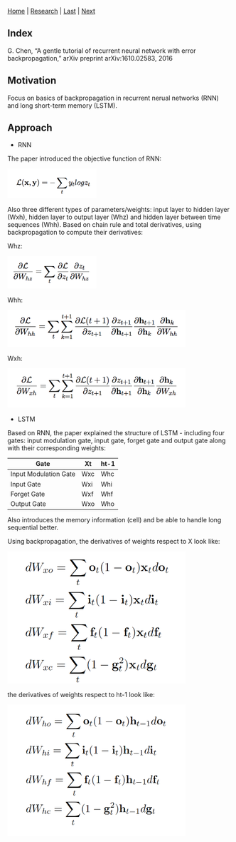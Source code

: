 [Home](https://clojia.github.io/) | [Research](https://clojia.github.io/research/) | [Last](https://clojia.github.io/research/2018-08-IR-Open-Max) | [Next](https://clojia.github.io/research/2018-08-IR-Dist-Rep)

## Index

G. Chen, “A gentle tutorial of recurrent neural network with error backpropagation,” arXiv
preprint arXiv:1610.02583, 2016

## Motivation
Focus on basics of backpropagation in recurrent nerual networks (RNN) and long short-term memory (LSTM).

## Approach
- RNN

The paper introduced the objective function of RNN:

<img src="../images/rnn_objf.png" width="200">

Also three different types of parameters/weights: input layer to hidden layer (Wxh), hidden layer to output layer (Whz) and hidden layer between time sequences (Whh). Based on chain rule and total derivatives, using backpropagation to compute their derivatives:

Whz:

<img src="../images/rnn_hz.png" width="200">

Whh:

<img src="../images/rnn_hh.png" width="400">

Wxh:

<img src="../images/rnn_xh.png" width="400">


- LSTM

Based on RNN, the paper explained the structure of LSTM - including four gates: input modulation gate, input gate, forget gate and output gate along with their corresponding weights: 

  Gate | Xt | ht-1
  ----- | ---- |-----
  Input Modulation Gate | Wxc | Whc
  Input Gate | Wxi | Whi
  Forget Gate | Wxf | Whf
  Output Gate | Wxo | Who
  

Also introduces the memory information (cell) and be able to handle long sequential better. 

Using backpropagation, the derivatives of weights respect to X look like:

<img src="../images/lstm_wx.png" width="400">

the derivatives of weights respect to ht-1 look like:

<img src="../images/lstm_wh.png" width="400">

